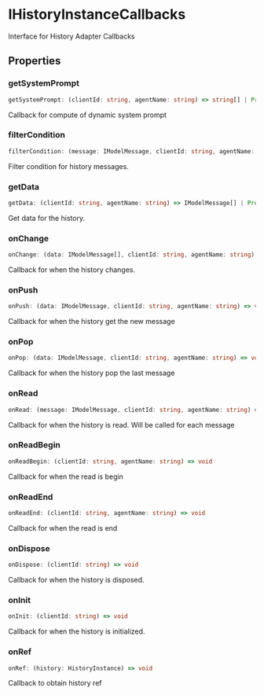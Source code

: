 # IHistoryInstanceCallbacks

Interface for History Adapter Callbacks

## Properties

### getSystemPrompt

```ts
getSystemPrompt: (clientId: string, agentName: string) => string[] | Promise<string[]>
```

Callback for compute of dynamic system prompt

### filterCondition

```ts
filterCondition: (message: IModelMessage, clientId: string, agentName: string) => boolean | Promise<boolean>
```

Filter condition for history messages.

### getData

```ts
getData: (clientId: string, agentName: string) => IModelMessage[] | Promise<IModelMessage[]>
```

Get data for the history.

### onChange

```ts
onChange: (data: IModelMessage[], clientId: string, agentName: string) => void
```

Callback for when the history changes.

### onPush

```ts
onPush: (data: IModelMessage, clientId: string, agentName: string) => void
```

Callback for when the history get the new message

### onPop

```ts
onPop: (data: IModelMessage, clientId: string, agentName: string) => void
```

Callback for when the history pop the last message

### onRead

```ts
onRead: (message: IModelMessage, clientId: string, agentName: string) => void
```

Callback for when the history is read. Will be called for each message

### onReadBegin

```ts
onReadBegin: (clientId: string, agentName: string) => void
```

Callback for when the read is begin

### onReadEnd

```ts
onReadEnd: (clientId: string, agentName: string) => void
```

Callback for when the read is end

### onDispose

```ts
onDispose: (clientId: string) => void
```

Callback for when the history is disposed.

### onInit

```ts
onInit: (clientId: string) => void
```

Callback for when the history is initialized.

### onRef

```ts
onRef: (history: HistoryInstance) => void
```

Callback to obtain history ref
